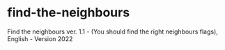 # find-the-neighbours
Find the neighbours ver. 1.1 - (You should find the right neighbours flags), English - Version 2022
